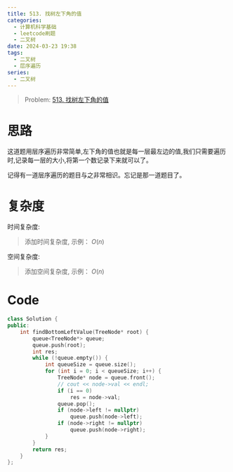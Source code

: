 ```yaml
---
title: 513. 找树左下角的值
categories:
  - 计算机科学基础
  - leetcode刷题
  - 二叉树
date: 2024-03-23 19:38
tags:
  - 二叉树
  - 层序遍历
series:
  - 二叉树
---
```


> Problem: [513. 找树左下角的值](https://leetcode.cn/problems/find-bottom-left-tree-value/description/)


# 思路

这道题用层序遍历非常简单,左下角的值也就是每一层最左边的值,我们只需要遍历时,记录每一层的大小,将第一个数记录下来就可以了。

记得有一道层序遍历的题目与之非常相识。忘记是那一道题目了。

# 复杂度

时间复杂度:
> 添加时间复杂度, 示例： $O(n)$

空间复杂度:
> 添加空间复杂度, 示例： $O(n)$



# Code
```C++ []
class Solution {
public:
    int findBottomLeftValue(TreeNode* root) {
        queue<TreeNode*> queue;
        queue.push(root);
        int res;
        while (!queue.empty()) {
            int queueSize = queue.size();
            for (int i = 0; i < queueSize; i++) {
                TreeNode* node = queue.front();
                // cout << node->val << endl;
                if (i == 0)
                    res = node->val;
                queue.pop();
                if (node->left != nullptr)
                    queue.push(node->left);
                if (node->right != nullptr)
                    queue.push(node->right);
            }
        }
        return res;
    }
};
```
  
